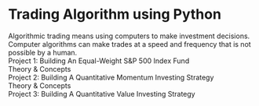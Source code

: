 # Trading Algorithm using Python
Algorithmic trading means using computers to make investment decisions. Computer algorithms can make trades at a speed and frequency that is not possible by a human.  
Project 1: Building An Equal-Weight S&P 500 Index Fund  
Theory & Concepts  
Project 2: Building A Quantitative Momentum Investing Strategy  
Theory & Concepts  
Project 3: Building A Quantitative Value Investing Strategy  

